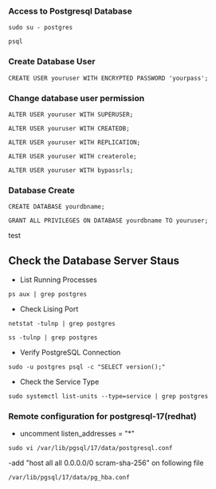 ### Access to Postgresql Database
```
sudo su - postgres
```
```
psql
```

### Create Database User
```
CREATE USER youruser WITH ENCRYPTED PASSWORD 'yourpass';
```
### Change database user permission
```
ALTER USER youruser WITH SUPERUSER;
```
```
ALTER USER youruser WITH CREATEDB;
```
```
ALTER USER youruser WITH REPLICATION;
```
```
ALTER USER youruser WITH createrole;
```
```
ALTER USER youruser WITH bypassrls;
```
### Database Create
```
CREATE DATABASE yourdbname;
```
```
GRANT ALL PRIVILEGES ON DATABASE yourdbname TO youruser;
```
test
## Check the Database Server Staus
- List Running Processes
```
ps aux | grep postgres
```
- Check Lising Port
```
netstat -tulnp | grep postgres
```
```
ss -tulnp | grep postgres
```
- Verify PostgreSQL Connection
```
sudo -u postgres psql -c "SELECT version();"
```
- Check the Service Type
```
sudo systemctl list-units --type=service | grep postgres
```
### Remote configuration for postgresql-17(redhat)
- uncomment listen_addresses = "*"
```
sudo vi /var/lib/pgsql/17/data/postgresql.conf
```
-add  "host all all 0.0.0.0/0  scram-sha-256" on following file
```
/var/lib/pgsql/17/data/pg_hba.conf
```
